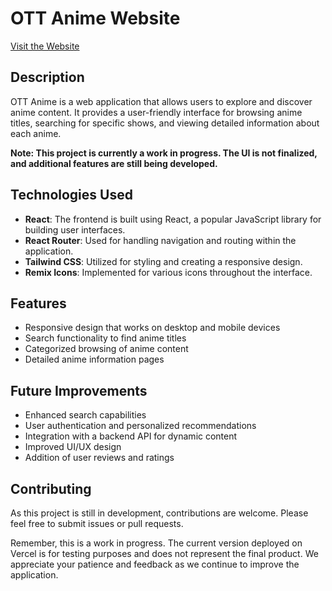 # OTT Anime Website

[Visit the Website](http://ott-website-by-shreyas.vercel.app/)

## Description

OTT Anime is a web application that allows users to explore and discover anime content. It provides a user-friendly interface for browsing anime titles, searching for specific shows, and viewing detailed information about each anime.

**Note: This project is currently a work in progress. The UI is not finalized, and additional features are still being developed.**

## Technologies Used

- **React**: The frontend is built using React, a popular JavaScript library for building user interfaces.
- **React Router**: Used for handling navigation and routing within the application.
- **Tailwind CSS**: Utilized for styling and creating a responsive design.
- **Remix Icons**: Implemented for various icons throughout the interface.

## Features

- Responsive design that works on desktop and mobile devices
- Search functionality to find anime titles
- Categorized browsing of anime content
- Detailed anime information pages

## Future Improvements

- Enhanced search capabilities
- User authentication and personalized recommendations
- Integration with a backend API for dynamic content
- Improved UI/UX design
- Addition of user reviews and ratings

## Contributing

As this project is still in development, contributions are welcome. Please feel free to submit issues or pull requests.


Remember, this is a work in progress. The current version deployed on Vercel is for testing purposes and does not represent the final product. We appreciate your patience and feedback as we continue to improve the application.
